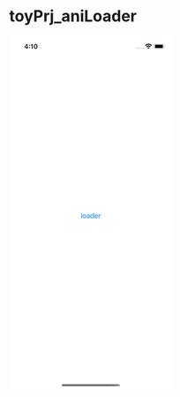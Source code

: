 # toyPrj_aniLoader
![toyPrj_aniLoader](https://github.com/jhy0409/toyPrj_aniLoader/blob/main/preview.gif)

